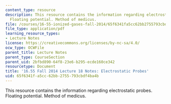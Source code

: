 ```yaml
---
content_type: resource
description: This resource contains the information regarding electrostatic probes.
  Floating potential. Method of medicus.
file: /courses/16-55-ionized-gases-fall-2014/65f6341fa5cc62bb2755793cbdf4ba4b_MIT16_55F14_Lecture18.pdf
file_type: application/pdf
learning_resource_types:
- Lecture Notes
license: https://creativecommons.org/licenses/by-nc-sa/4.0/
ocw_type: OCWFile
parent_title: Lecture Notes
parent_type: CourseSection
parent_uid: 2bfbd890-64f8-23e6-b295-ecde160ce342
resourcetype: Document
title: '16.55 Fall 2014 Lecture 18 Notes: Electrostatic Probes'
uid: 65f6341f-a5cc-62bb-2755-793cbdf4ba4b
---
```

This resource contains the information regarding electrostatic probes. Floating potential. Method of medicus.